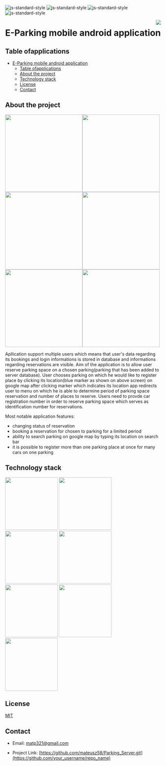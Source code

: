 

![js-standard-style](https://img.shields.io/badge/code%20style-Google_Style-brightgreen.svg?style=flat)
![js-standard-style](https://img.shields.io/badge/build-passing-green)
![js-standard-style](https://img.shields.io/badge/release-v1.0.0-blue)
![js-standard-style](https://img.shields.io/badge/license-MIT-green)


<img src="https://i.ibb.co/C8W65x9/Screenshot-6.png" widththe  = 170 align="right" />

# E-Parking mobile android application
## Table ofapplications
- [E-Parking mobile android application](#e-parking-mobile-android-application)
  - [Table ofapplications](#table-ofapplications)
  - [About the project](#about-the-project)
  - [Technology stack](#technology-stack)
  - [License](#license)
  - [Contact](#contact)

## About the project

<img src="https://i.ibb.co/DM1w8cB/map.png" width=250><img src="https://i.ibb.co/GTDhbT8/login.png" width=250><img src="https://i.ibb.co/mqV7HZw/reservation-list.png" width=250><img src="https://ibb.co/cL7HbvG.png" width=250><img src="https://i.ibb.co/XYbhdLG/reset.png" width=250><img src="https://i.ibb.co/TLFSKTV/car-reservations.png" width=250>

Apllication support multiple users which means that user's data regarding its bookings and login informations is stored in database and informations regarding reservations are visible. Aim of the application is to allow user reserve parking space on a chosen parking(parking that has been added to server database). User chooses parking on which he would like to register place by clicking its location(blue marker as shown on above screen) on google map after clicking marker which indicates its location app redirects user to menu on which he is able to determine period of parking space reservation and number of places to reserve. Users need to provde car registration number in order to reserve parking space which serves as identification number for reservations.


Most notable application features:
* changing status of reservation
* booking a reservation for chosen to parking for a limited period
* ability to search parking on google map by typing its location on search bar
* it is possible to register more than one parking place at once for many cars on one parking 

## Technology stack

<img src="httpsvirtualrg/junit4/images/junit5-banner.png" width="170">
<img src="https://jules-grospeiller.fr/media/logo_competences/lang/json.png" width="170">
<img src="https://i.ibb.co/J7j05yt/google-Maps.png" width="170">
<img src="https://i.ibb.co/N2swTHR/okhttp3.png" width="170">
<img src="https://i.ibb.co/3Tvsqht/retrofit.png" width="170">
<img src="https://i.ibb.co/nsrX6TN/android.png" width="170">
<img src="https://idroot.us/wp-content/uploads/2018/11/gradle-logo.png" width="170">

## License

[MIT](https://tldrlegal.com/license/mit-license)

## Contact

  - Email:  matp321@gmail.com

- Project Link: [https://github.com/mateusz58/Parking_Server.git](https://github.com/your_username/repo_name)

